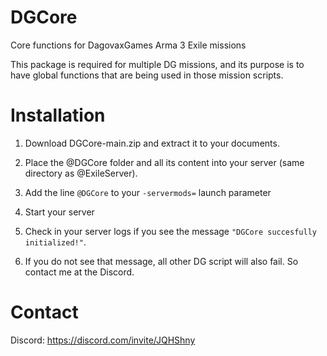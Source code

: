# DGCore
Core functions for DagovaxGames Arma 3 Exile missions

This package is required for multiple DG missions, and its purpose is to have global functions that are being
used in those mission scripts.

# Installation

1. Download DGCore-main.zip and extract it to your documents.

2. Place the @DGCore folder and all its content into your server (same directory as @ExileServer).

3. Add the line `@DGCore` to your `-servermods=` launch parameter

4. Start your server

5. Check in your server logs if you see the message `"DGCore succesfully initialized!"`.

6. If you do not see that message, all other DG script will also fail. So contact me at the Discord.

# Contact

Discord: https://discord.com/invite/JQHShny

